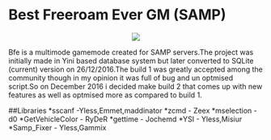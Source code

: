 # Best Freeroam Ever GM (SAMP)
<p align="center">
  <img src="https://s27.postimg.org/3srlcdear/logo.png">
</p>
Bfe is a multimode gamemode created for SAMP servers.The project was initially made in Yini based database system but later converted to SQLite (current) version on 26/12/2016.The build 1 was greatly accepted among the community though in my opinion it was full of bug and un optmised script.So on December 2016 i decided make build 2 that comes up with new features as well as optmised more as compared to
build 1.

##Libraries
*sscanf          -Yless,Emmet,maddinator
*zcmd            - Zeex
*mselection      - d0
*GetVehicleColor - RyDeR
*gettime         - Jochemd
*YSI             - Yless,Misiur
*Samp_Fixer      - Yless,Gammix


